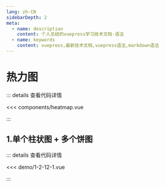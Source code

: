 ```yaml
---
lang: zh-CN
sidebarDepth: 2
meta:
  - name: description
    content: 个人总结的vuepress学习技术文档-语法
  - name: keywords
    content: vuepress,最新技术文档,vuepress语法,markdown语法
---
```


# 热力图

::: details 查看代码详情

<<< components/heatmap.vue

:::

## 1.单个柱状图 + 多个饼图

  <Container url="https://zhoubichuan.com/resume/?type=echarts&name=1-2-12-1.vue" />

::: details 查看代码详情

<<< demo/1-2-12-1.vue

:::

